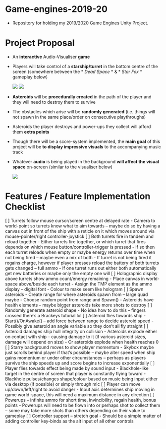# Game-engines-2019-20
 - Repository for holding my 2019/2020 Game Engines Unity Project.

# Project Proposal
 - An **interactive** Audio-Visualiser **game**
 - Players will take control of a **starship/turret** in the bottom centre of the screen 
   (somewhere between the * *Dead Space* * & * *Star Fox* * gameplay below)

   ![](dead-space-turret.gif)
   ![](Star-Fox.gif)

 - **Asteroids** will be **procedurally created** in the path of the player and they will need to destroy them to survive
 - The obstacles which arise will be **randomly generated** (i.e. things will not spawn in the same place/order on consecutive playthroughs)
 - Asteroids the player destroys and power-ups they collect will afford them **extra points**
 - Though there will be a score-system implemented, the **main goal** of this project will be **to display impressive visuals** to the accompanying music track
 - Whatever **audio** is being played in the background **will affect the visual space** on-screen
   (similar to the visualiser below)

   ![](Audio-Visualiser.gif)
 
# Features / Feature Implementation Checklist
 [ ] Turrets follow mouse cursor/screen centre at delayed rate
	- Camera to world-point so turrets know what to aim towards – maybe do so by having a canvas out in front of the ship with a reticle on it which moves around via mouse-pointer/right controller-joystick
 [ ] Both turrets fire in tandem and reload together
	- Either turrets fire together, or which turret that fires depends on which mouse button/controller-trigger is pressed
	- If so then each turret reloads when empty or maybe energy returns over time when not being fired – maybe even a mix of both
	- If turret is not being fired it regains charge, however if player presses reload the battery of both turrets gets changed – full ammo
	- If one turret runs out either both automatically get new batteries or maybe only the empty one will
 [ ] Holographic display above turrets show ammo count/energy remaining
	- Place canvas in world-space above/beside each turret
	- Assign the TMP element as the ammo display – digital font
	- Colour to make seem like hologram
 [ ] Spawn asteroids
	- Create range for where asteroids spawn from – large quad maybe
	- Choose random point from range and Spawn()
	- Asteroids have health elements – maybe bigger asteroids take more shots to destroy
 [ ] Randomly generate asteroid shape
	- No idea how to do this – fingers crossed there’s a Brackeys tutorial lol
 [ ] Asteroid flies towards ship
	- Start()/OnAwake() – add force between range to decide asteroid speed
	- Possibly give asteroid an angle variable so they don’t all fly straight
 [ ] Asteroid damages ship hull integrity on collision
	- Asteroids explode either on contact with ship – causing damage to it (if various asteroid sizes, damage will depend on size)
	- Or asteroids explode when health reaches 0
 [ ] Starry background moves to show player momentum
	- Skybox maybe just scrolls behind player if that’s possible – maybe alter speed when ship gains momentum or under other circumstances – perhaps as players survive the ship speeds up and score begins to increase exponentially
 [ ] Player flies towards effect being made by sound input
	- Blackhole-like target in the centre of screen that player is constantly flying toward
	- Blackhole pulses/changes shape/colour based on music being input either via desktop (if possible) or simply through mic
 [ ] Player can move up/down/left/right to avoid danger
	- Input axis determines ship moving in game world-space, this will need a maximum distance in any direction
 [ ] Powerups – infinite ammo for short time, invincibility, regain health, bonus points
	- Powerups will need to be flown into or perhaps shot to collect them – some may take more shots than others depending on their value to gameplay
 [ ] Controller support – stretch goal
	- Should be a simple matter of adding controller key-binds as the alt input of all other controls
